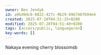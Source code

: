 ```yaml
---
owner: Ben Jendyk
id: a9bd9dc8-8822-427c-9b29-8967487694e4
created: 2025-07-28T04:51:25+0200
modified: 2025-07-28T04:51:40+0200
tags: [access/public, language/en]
key-words: []
---
```


Nakaya evening cherry blossomsb